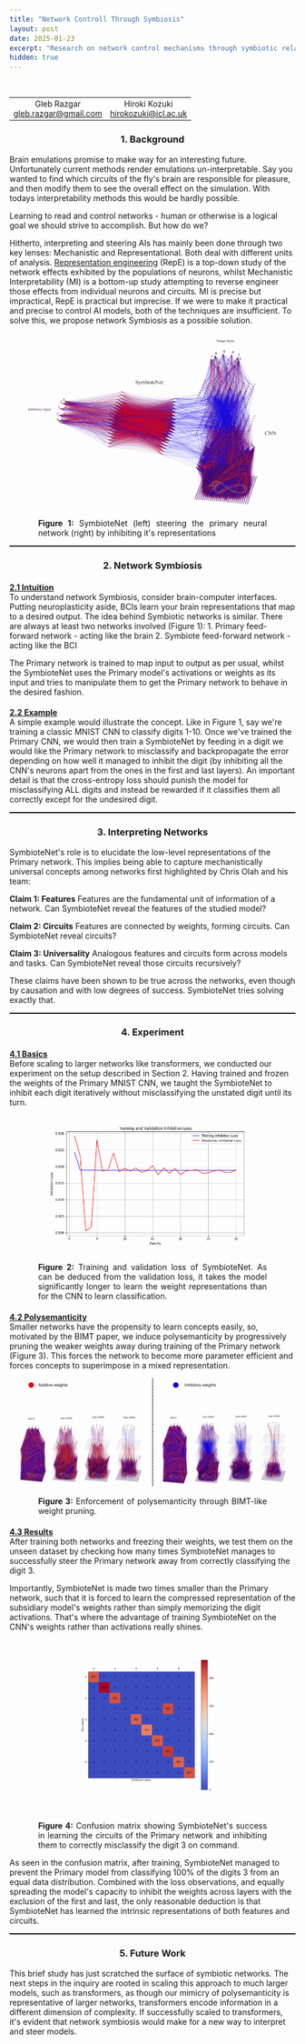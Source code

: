 ```yaml
---
title: "Network Controll Through Symbiosis"
layout: post
date: 2025-01-23
excerpt: "Research on network control mechanisms through symbiotic relationships in neural systems."
hidden: true
---
```


<br>
<div class="table-container">
  <table>
    <tr>
      <td align="center">
        Gleb Razgar<br>
        <a href="mailto:gleb.razgar@gmail.com">gleb.razgar@gmail.com</a>
      </td>
      <td align="center">
        Hiroki Kozuki<br>
        <a href="mailto:hirokozuki@icl.ac.uk">hirokozuki@icl.ac.uk</a>
      </td>
    </tr>
  </table>
</div>

<h3 align="center">1. Background </h3>


Brain emulations promise to make way for an interesting future. Unfortunately current methods render emulations un-interpretable. Say you wanted to find which circuits of the fly's brain are responsible for pleasure, and then modify them to see the overall effect on the simulation. With todays interpretability methods this would be hardly possible.

Learning to read and control networks - human or otherwise is a logical goal we should strive to accomplish. But how do we?

Hitherto, interpreting and steering AIs has mainly been done through two key lenses: Mechanistic and Representational. Both deal with different units of analysis. [Representation engineering](https://glebrazgar.github.io/2025/01/10/RepE.html) (RepE) is a top-down study of the network effects exhibited by the populations of neurons, whilst Mechanistic Interpretability (MI) is a bottom-up study attempting to reverse engineer those effects from individual neurons and circuits. MI is precise but impractical, RepE is practical but imprecise. If we were to make it practical and precise to control AI models, both of the techniques are insufficient. To solve this, we propose network Symbiosis as a possible solution. 

<p align="center"><img src="../images/SymbioteNet.png" alt="Alt text" style="max-width: 90%; height: auto; mix-blend-mode: multiply;"></p>

<div style="width: 80%; margin: auto; text-align: justify;">
  <p><b>Figure 1:</b> SymbioteNet (left) steering the primary neural network (right) by inhibiting it's representations</p>
</div>

<hr style="border-top: 1px solid black;">





<h3 align="center">2. Network Symbiosis </h3>

<h4 style="margin-bottom: 0"><u>2.1 Intuition </u></h4>
To understand network Symbiosis, consider brain-computer interfaces. Putting neuroplasticity aside, BCIs learn your brain representations that map to a desired output. The idea behind Symbiotic networks is similar. There are always at least two networks involved (Figure 1):  
1. Primary feed-forward network - acting like the brain
2. Symbiote feed-forward network - acting like the BCI

The Primary network is trained to map input to output as per usual, whilst the SymbioteNet uses the Primary model's activations or weights as its input and tries to manipulate them to get the Primary network to behave in the desired fashion.

<h4 style="margin-bottom: 0"><u>2.2 Example </u></h4>
A simple example would illustrate the concept. Like in Figure 1, say we're training a classic MNIST CNN to classify digits 1-10. Once we've trained the Primary CNN, we would then train a SymbioteNet by feeding in a digit we would like the Primary network to misclassify and backpropagate the error depending on how well it managed to inhibit the digit (by inhibiting all the CNN's neurons apart from the ones in the first and last layers). An important detail is that the cross-entropy loss should punish the model for misclassifying ALL digits and instead be rewarded if it classifies them all correctly except for the undesired digit. 

<hr style="border-top: 1px solid black;">



<h3 align="center">3. Interpreting Networks </h3>
SymbioteNet's role is to elucidate the low-level representations of the Primary network. This implies being able to capture mechanistically universal concepts among networks first highlighted by Chris Olah and his team: 

**Claim 1: Features**
Features are the fundamental unit of information of a network. Can SymbioteNet reveal the features of the studied model?

**Claim 2: Circuits**
Features are connected by weights, forming circuits. Can SymbioteNet reveal circuits?

**Claim 3: Universality**
Analogous features and circuits form across models and tasks. Can SymbioteNet reveal those circuits recursively?

These claims have been shown to be true across the networks, even though by causation and with low degrees of success. SymbioteNet tries solving exactly that.

<hr style="border-top: 1px solid black;">

<h3 align="center">4. Experiment </h3>
<h4 style="margin-bottom: 0"><u>4.1 Basics </u></h4>
Before scaling to larger networks like transformers, we conducted our experiment on the setup described in Section 2. Having trained and frozen the weights of the Primary MNIST CNN, we taught the SymbioteNet to inhibit each digit iteratively without misclassifying the unstated digit until its turn.

<p align="center"><img src="../images/training.png" alt="Alt text" style="max-width: 80%; height: auto; mix-blend-mode: multiply;"></p>
<div style="width: 80%; margin: auto; text-align: justify;">
  <p><b>Figure 2:</b> Training and validation loss of SymbioteNet. As can be deduced from the validation loss, it takes the model significantly longer to learn the weight representations than for the CNN to learn classification.</p>
</div>

<h4 style="margin-bottom: 0"><u>4.2 Polysemanticity </u></h4>
Smaller networks have the propensity to learn concepts easily, so, motivated by the BIMT paper, we induce polysemanticity by progressively pruning the weaker weights away during training of the Primary network (Figure 3). This forces the network to become more parameter efficient and forces concepts to superimpose in a mixed representation.
<p align="center"><img src="../images/polysemanticity.png" alt="Alt text" style="max-width: 95%; height: auto; mix-blend-mode: multiply;"></p>
<div style="width: 80%; margin: auto; text-align: justify;">
  <p><b>Figure 3:</b> Enforcement of polysemanticity through BIMT-like weight pruning.</p>
</div>

<h4 style="margin-bottom: 0"><u>4.3 Results </u></h4>
After training both networks and freezing their weights, we test them on the unseen dataset by checking how many times SymbioteNet manages to successfully steer the Primary network away from correctly classifying the digit 3.

Importantly, SymbioteNet is made two times smaller than the Primary network, such that it is forced to learn the compressed representation of the subsidiary model's weights rather than simply memorizing the digit activations. That's where the advantage of training SymbioteNet on the CNN's weights rather than activations really shines.

<p align="center"><img src="../images/confusion_matrix.png" alt="Alt text" style="max-width: 60%; height: auto; mix-blend-mode: multiply;"></p>
<div style="width: 80%; margin: auto; text-align: justify;">
  <p><b>Figure 4:</b> Confusion matrix showing SymbioteNet's success in learning the circuits of the Primary network and inhibiting them to correctly misclassify the digit 3 on command.</p>
</div>

As seen in the confusion matrix, after training, SymbioteNet managed to prevent the Primary model from classifying 100% of the digits 3 from an equal data distribution. Combined with the loss observations, and equally spreading the model's capacity to inhibit the weights across layers with the exclusion of the first and last, the only reasonable deduction is that SymbioteNet has learned the intrinsic representations of both features and circuits.

<hr style="border-top: 1px solid black;">

<h3 align="center">5. Future Work </h3>
This brief study has just scratched the surface of symbiotic networks. The next steps in the inquiry are rooted in scaling this approach to much larger models, such as transformers, as though our mimicry of polysemanticity is representative of larger networks, transformers encode information in a different dimension of complexity. If successfully scaled to transformers, it's evident that network symbiosis would make for a new way to interpret and steer models. 